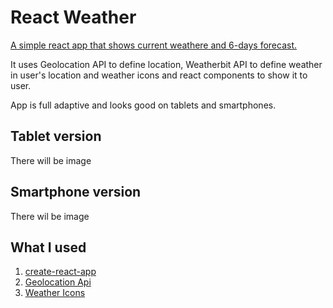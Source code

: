 # React Weather

[A simple react app that shows current weathere and 6-days forecast.](https://denkick.github.io/weather-react)

It uses Geolocation API to define location, Weatherbit API to define weather in user's location and weather icons and react components to show it to user. 

App is full adaptive and looks good on tablets and smartphones.

## Tablet version

There will be image

## Smartphone version

There wil be image

## What I used

1) [create-react-app](https://github.com/facebook/create-react-app)
2) [Geolocation Api](https://developer.mozilla.org/ru/docs/Web/API/Geolocation/Using_geolocation)
3) [Weather Icons](https://erikflowers.github.io/weather-icons/)
